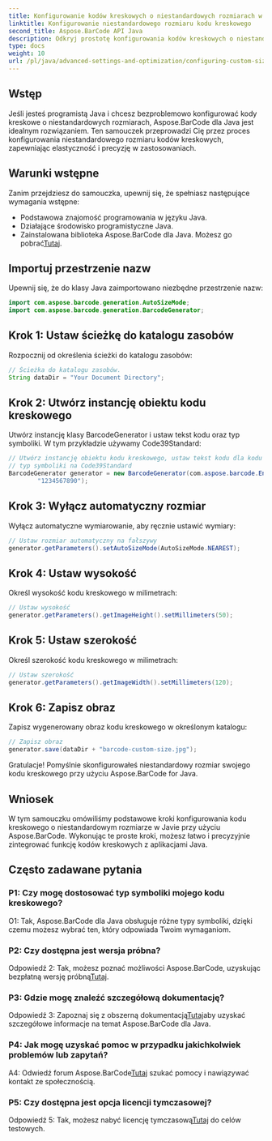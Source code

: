 ```yaml
---
title: Konfigurowanie kodów kreskowych o niestandardowych rozmiarach w Javie za pomocą Aspose.BarCode
linktitle: Konfigurowanie niestandardowego rozmiaru kodu kreskowego
second_title: Aspose.BarCode API Java
description: Odkryj prostotę konfigurowania kodów kreskowych o niestandardowych rozmiarach w Javie za pomocą Aspose.BarCode. Postępuj zgodnie z naszym samouczkiem krok po kroku, aby uzyskać precyzyjną konfigurację.
type: docs
weight: 10
url: /pl/java/advanced-settings-and-optimization/configuring-custom-size-barcode/
---
```

## Wstęp

Jeśli jesteś programistą Java i chcesz bezproblemowo konfigurować kody kreskowe o niestandardowych rozmiarach, Aspose.BarCode dla Java jest idealnym rozwiązaniem. Ten samouczek przeprowadzi Cię przez proces konfigurowania niestandardowego rozmiaru kodów kreskowych, zapewniając elastyczność i precyzję w zastosowaniach.

## Warunki wstępne

Zanim przejdziesz do samouczka, upewnij się, że spełniasz następujące wymagania wstępne:

- Podstawowa znajomość programowania w języku Java.
- Działające środowisko programistyczne Java.
-  Zainstalowana biblioteka Aspose.BarCode dla Java. Możesz go pobrać[Tutaj](https://releases.aspose.com/barcode/java/).

## Importuj przestrzenie nazw

Upewnij się, że do klasy Java zaimportowano niezbędne przestrzenie nazw:

```java
import com.aspose.barcode.generation.AutoSizeMode;
import com.aspose.barcode.generation.BarcodeGenerator;

```

## Krok 1: Ustaw ścieżkę do katalogu zasobów

Rozpocznij od określenia ścieżki do katalogu zasobów:

```java
// Ścieżka do katalogu zasobów.
String dataDir = "Your Document Directory";
```

## Krok 2: Utwórz instancję obiektu kodu kreskowego

Utwórz instancję klasy BarcodeGenerator i ustaw tekst kodu oraz typ symboliki. W tym przykładzie używamy Code39Standard:

```java
// Utwórz instancję obiektu kodu kreskowego, ustaw tekst kodu dla kodu kreskowego i
// typ symboliki na Code39Standard
BarcodeGenerator generator = new BarcodeGenerator(com.aspose.barcode.EncodeTypes.CODE_39_STANDARD,
		"1234567890");
```

## Krok 3: Wyłącz automatyczny rozmiar

Wyłącz automatyczne wymiarowanie, aby ręcznie ustawić wymiary:

```java
// Ustaw rozmiar automatyczny na fałszywy
generator.getParameters().setAutoSizeMode(AutoSizeMode.NEAREST);
```

## Krok 4: Ustaw wysokość

Określ wysokość kodu kreskowego w milimetrach:

```java
// Ustaw wysokość
generator.getParameters().getImageHeight().setMillimeters(50);
```

## Krok 5: Ustaw szerokość

Określ szerokość kodu kreskowego w milimetrach:

```java
// Ustaw szerokość
generator.getParameters().getImageWidth().setMillimeters(120);
```

## Krok 6: Zapisz obraz

Zapisz wygenerowany obraz kodu kreskowego w określonym katalogu:

```java
// Zapisz obraz
generator.save(dataDir + "barcode-custom-size.jpg");
```

Gratulacje! Pomyślnie skonfigurowałeś niestandardowy rozmiar swojego kodu kreskowego przy użyciu Aspose.BarCode for Java.

## Wniosek

W tym samouczku omówiliśmy podstawowe kroki konfigurowania kodu kreskowego o niestandardowym rozmiarze w Javie przy użyciu Aspose.BarCode. Wykonując te proste kroki, możesz łatwo i precyzyjnie zintegrować funkcję kodów kreskowych z aplikacjami Java.

## Często zadawane pytania

### P1: Czy mogę dostosować typ symboliki mojego kodu kreskowego?

O1: Tak, Aspose.BarCode dla Java obsługuje różne typy symboliki, dzięki czemu możesz wybrać ten, który odpowiada Twoim wymaganiom.

### P2: Czy dostępna jest wersja próbna?

 Odpowiedź 2: Tak, możesz poznać możliwości Aspose.BarCode, uzyskując bezpłatną wersję próbną[Tutaj](https://releases.aspose.com/).

### P3: Gdzie mogę znaleźć szczegółową dokumentację?

 Odpowiedź 3: Zapoznaj się z obszerną dokumentacją[Tutaj](https://reference.aspose.com/barcode/java/)aby uzyskać szczegółowe informacje na temat Aspose.BarCode dla Java.

### P4: Jak mogę uzyskać pomoc w przypadku jakichkolwiek problemów lub zapytań?

 A4: Odwiedź forum Aspose.BarCode[Tutaj](https://forum.aspose.com/c/barcode/13) szukać pomocy i nawiązywać kontakt ze społecznością.

### P5: Czy dostępna jest opcja licencji tymczasowej?

 Odpowiedź 5: Tak, możesz nabyć licencję tymczasową[Tutaj](https://purchase.aspose.com/temporary-license/) do celów testowych.